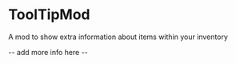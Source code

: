 # ToolTipMod

A mod to show extra information about items within your inventory

-- add more info here --
